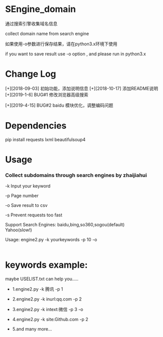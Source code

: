 # SEngine_domain

通过搜索引擎收集域名信息

collect domain name from search engine

如果使用-o参数进行保存结果，请在python3.x环境下使用

if you want to save result use -o option , and please run in python3.x



# Change Log

[+][2018-09-03] 	初始功能，添加说明信息
[+][2018-10-17] 	添加README说明
[+][2019-1-6] 	BUG#1  修改浏览器高级搜索

[+][2019-4-15] 	BUG#2  baidu 模块优化，调整编码问题



# Dependencies

pip install requests lxml beautifulsoup4




# Usage


### Collect subdomains through search engines by zhaijiahui


-k  Input your keyword

-p  Page number

-o  Save result to csv

-s  Prevent requests too fast

   Support Search Engines: baidu,bing,so360,sogou(default)
​    
   Yahoo(slow!)
   				
   Usage: engine2.py -k yourkeywords -p 10 -o
​	
​	
# keywords example:

maybe USELIST.txt can help you.....

- 1.engine2.py -k 腾讯 -p 1

- 2.engine2.py -k inurl:qq.com -p 2

- 3.engine2.py -k intext:微信 -p 3 -o

- 4.engine2.py -k site:Github.com -p 2

- 5.and many more...

